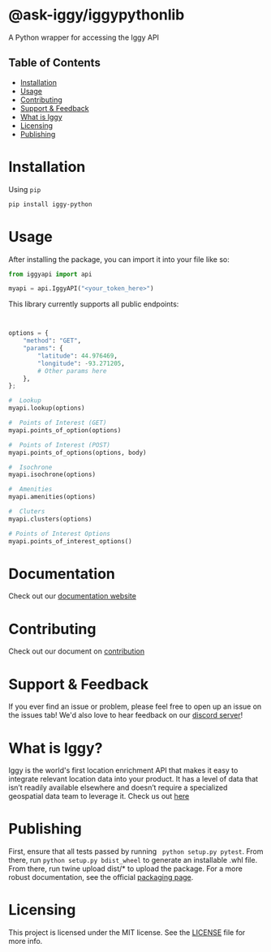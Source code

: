 # @ask-iggy/iggypythonlib

A Python wrapper for accessing the Iggy API

## Table of Contents

-   [Installation](#installation)
-   [Usage](#usage)
-   [Contributing](#contributing)
-   [Support & Feedback](#support-feedback)
-   [What is Iggy](#what-is-iggy)
-   [Licensing](#licensing)
-   [Publishing](#licensing)

# Installation

Using `pip`

```bash
pip install iggy-python
```

# Usage

After installing the package, you can import it into your file like so:

```python
from iggyapi import api

myapi = api.IggyAPI("<your_token_here>")
```

This library currently supports all public endpoints:

```python


options = {
    "method": "GET",
    "params": {
        "latitude": 44.976469,
        "longitude": -93.271205,
        # Other params here
    },
};

#  Lookup
myapi.lookup(options)

#  Points of Interest (GET)
myapi.points_of_option(options)

#  Points of Interest (POST)
myapi.points_of_options(options, body)

#  Isochrone
myapi.isochrone(options)

#  Amenities
myapi.amenities(options)

#  Cluters
myapi.clusters(options)

# Points of Interest Options
myapi.points_of_interest_options()
```

# Documentation

Check out our [documentation website](https://docs.askiggy.com/docs)

# Contributing

Check out our document on [contribution](contributing.md)

# Support & Feedback

If you ever find an issue or problem, please feel free to open up an issue on the issues tab! We'd also love to hear feedback on our [discord server](https://discord.gg/5PAgtu9Sec)!

# What is Iggy?

Iggy is the world's first location enrichment API that makes it easy to integrate relevant location data into your product. It has a level of data that isn’t readily available elsewhere and doesn’t require a specialized geospatial data team to leverage it. Check us out [here](https://www.askiggy.com/)

# Publishing

First, ensure that all tests passed by running ` python setup.py pytest`. From there, run `python setup.py bdist_wheel` to generate an installable .whl file. From there, run twine upload dist/\* to upload the package. For a more robust documentation, see the official [packaging page](https://packaging.python.org/tutorials/packaging-projects/).

# Licensing

This project is licensed under the MIT license. See the [LICENSE](LICENSE) file for more info.
